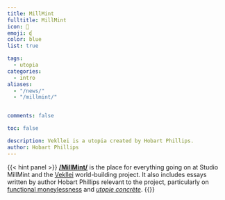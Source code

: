 ```yaml
---
title: MillMint
fulltitle: MillMint
icon: 📕
emoji: ʠ
color: blue
list: true

tags: 
  - utopia
categories:
  - intro
aliases:
  - "/news/"
  - "/millmint/"


comments: false

toc: false

description: Vekllei is a utopia created by Hobart Phillips.
author: Hobart Phillips
---
```

{{< hint panel >}}
[**/MillMint/**](/millmint/) is the place for everything going on at Studio MillMint and the [Vekllei](/utopia/vekllei) world-building project. It also includes essays written by author Hobart Phillips relevant to the project, particularly on [functional moneylessness](/news/essays/moneylessness/) and [*utopie concrète*](/news/essays/utopie/).
{{</hint>}}